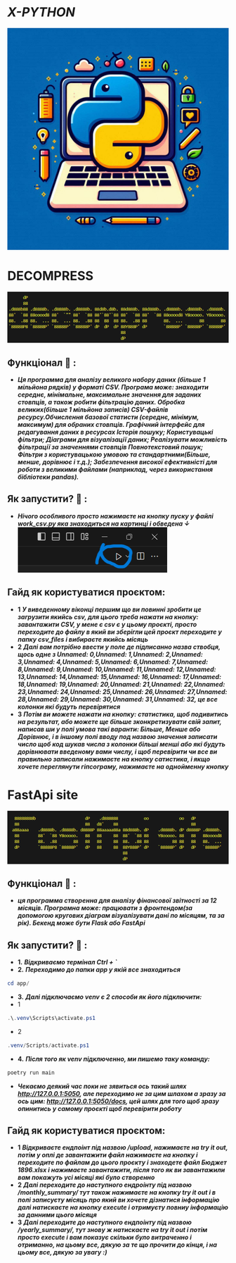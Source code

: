 # ***X-PYTHON***
![](/images/X-PYTHON.jpg)

# DECOMPRESS
![](/images/decompress.png)

## **Функціонал** :page_with_curl: **:**
+ ***Ця программа для аналізу великого набору даних (більше 1 мільйона рядків) у форматі CSV. Програма може: знаходити середнє, мінімальне, максимальне значення для заданих стовпців, а також робити фільтрацію даних. Обробка великих(більше 1 мільйона записів) CSV-файлів ресурсу.Обчислення базової статисти (середнє, мінімум, максимум) для обраних стовпців. Графічний інтерфейс для редагування даних в ресурсах Історія пошуку; Користувацькі фільтри; Діаграми для візуалізації даних;
Реалізувати можливість фільтрації за значеннями стовпців Повнотекстовий пошук; Фільтри з користувацькою умовою та стандартними(Більше, менше, дорівнює і т.д.); Забезпечення високої ефективністі для роботи з великими файлами (наприклад, через використання бібліотеки pandas).***

## **Як запустити?** :page_with_curl: **:**
+ ***Нічого особливого просто нажимаєте на кнопку пуску у файлі work_csv.py яка знаходиться на картинці і обведена ↓***
![](/images/run.png)

## Гайд як користуватися проєктом:
+ **1** ***У виведенному віконці першим що ви повинні зробити це загрузити якийсь csv, для цього треба нажати на кнопку: завантажити CSV, у мене є csv є у цьому проєкті, просто переходите до файлу в який ви зберігли цей проєкт переходите у папку csv_files і вибираєте якийсь місяць***
+ **2** ***Далі вам потрібно ввести у поле де підписанно назва ствобця, щось одне з Unnamed: 0,Unnamed: 1,Unnamed: 2,Unnamed: 3,Unnamed: 4,Unnamed: 5,Unnamed: 6,Unnamed: 7,Unnamed: 8,Unnamed: 9,Unnamed: 10,Unnamed: 11,Unnamed: 12,Unnamed: 13,Unnamed: 14,Unnamed: 15,Unnamed: 16,Unnamed: 17,Unnamed: 18,Unnamed: 19,Unnamed: 20,Unnamed: 21,Unnamed: 22,Unnamed: 23,Unnamed: 24,Unnamed: 25,Unnamed: 26,Unnamed: 27,Unnamed: 28,Unnamed: 29,Unnamed: 30,Unnamed: 31,Unnamed: 32, це все колонки які будуть перевірятися***
+ **3** ***Потім ви можете нажати на кнопку: статистика, щоб подивитись на результат, або можете ще більше зконкретизувати свій запит, написав ши у полі умова такі варанти: Більше, Менше або Дорівнює, і в іншому полі вводу под назвою значення записати число щоб код шукав числа з колонки більші менші або які будуть дорівнювати введеному вами числу, і щоб перевірити чи все ви правильно записали нажимаєте на кнопку сатистика, і якщо хочете переглянути гіпсограму, нажимаєте на однойменну кнопку***

# FastApi site
![](/images/FastApi_site.png)

## **Функціонал** :page_with_curl: **:**
+ ***ця программа створенна для аналізу фінансової звітності за 12 місяців. Програмна може: працювати з фронтендом(за допомогою кругових діаграм візуалізувати дані по місяцям, та за рік). Бекенд може бути Flask або FastApi***

## **Як запустити?** :page_with_curl: **:**
+ **1.** ***Відкриваємо термінал Ctrl + `***
+ **2.** ***Переходимо до папки app у якій все знаходиться***
```powershell
cd app/
```
+ **3.** ***Далі підключаємо venv є 2 способи як його підключити:***
+ 1
```powershell
.\.venv\Scripts\activate.ps1
```
+ 2
```powershell
.venv/Scripts/activate.ps1
```

+ **4.** ***Після того як venv підключенно, ми пишемо таку команду:***
```powershell
poetry run main
```
+ ***Чекаємо деякий час поки не зявиться ось такий шлях http://127.0.0.1:5050, але переходимо не за цим шлахом а зразу за ось цим: http://127.0.0.1:5050/docs, цей шлях для того щоб зразу опинитись у самому проєкті щоб перевірити роботу***

## Гайд як користуватися проєктом:
+ **1** ***Відкриваєте ендпоінт під назвою /upload, нажимаєте на try it out, потім у оплі де завантажити файл нажимаєте на кнопку і переходите по файлам до цього проєкту і знаходете файл Бюджет 1896.xlsx і нажимаєте завантажити, після того як ви завантажили вам покажуть усі місяці які було створенно***
+ **2** ***Далі переходите до наступного ендроінту під назвою /monthly_summary/ тут також нажимаєте на кнопку try it out і в полі записуєту місяць про який ви хочете дізнатися інформацію далі натискаєте на кнопку execute і отримуєту повниу інформацію за данними цього місяця***
+ **3** ***Далі переходите до наступного ендпоінту під назвою /yearly_summary/, тут знову ж натискаєте на try it out і потім просто execute і вам показує скільки було витраченно і отриманно, на цьому все, дякую за те що прочити до кінця, і на цьому все, дякую за увагу :)***